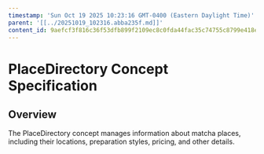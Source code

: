 ```yaml
---
timestamp: 'Sun Oct 19 2025 10:23:16 GMT-0400 (Eastern Daylight Time)'
parent: '[[../20251019_102316.abba235f.md]]'
content_id: 9aefcf3f816c36f53dfb899f2109ec8c0fda44fac35c74755c8799e418ec181c
---
```


# PlaceDirectory Concept Specification

## Overview

The PlaceDirectory concept manages information about matcha places, including their locations, preparation styles, pricing, and other details.
